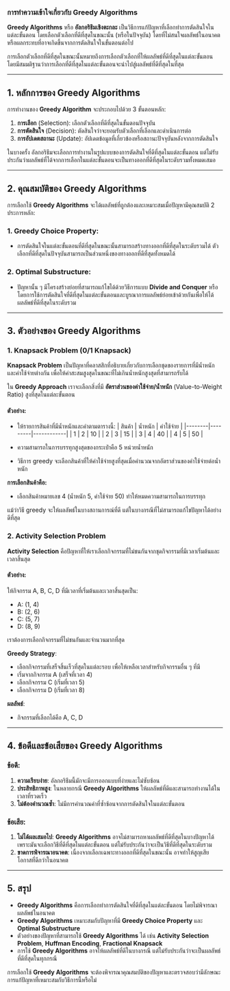 ### การทำความเข้าใจเกี่ยวกับ **Greedy Algorithms**

**Greedy Algorithms** หรือ **อัลกอริธึมเชิงตะกละ** เป็นวิธีการแก้ปัญหาที่เลือกทำการตัดสินใจในแต่ละขั้นตอน โดยเลือกตัวเลือกที่ดีที่สุดในขณะนั้น (หรือในปัจจุบัน) โดยที่ไม่สนใจผลลัพธ์ในอนาคตหรือผลกระทบที่อาจเกิดขึ้นจากการตัดสินใจในขั้นตอนต่อไป

การเลือกตัวเลือกที่ดีที่สุดในขณะนั้นหมายถึงการเลือกตัวเลือกที่ให้ผลลัพธ์ที่ดีที่สุดในแต่ละขั้นตอน โดยมีสมมติฐานว่าการเลือกที่ดีที่สุดในแต่ละขั้นตอนจะนำไปสู่ผลลัพธ์ที่ดีที่สุดในที่สุด

---

## **1. หลักการของ Greedy Algorithms**

การทำงานของ **Greedy Algorithm** จะประกอบไปด้วย 3 ขั้นตอนหลัก:

1. **การเลือก** (Selection): เลือกตัวเลือกที่ดีที่สุดในขั้นตอนปัจจุบัน
2. **การตัดสินใจ** (Decision): ตัดสินใจว่าจะยอมรับตัวเลือกที่เลือกและดำเนินการต่อ
3. **การอัปเดตสถานะ** (Update): อัปเดตข้อมูลที่เกี่ยวข้องหรือสถานะปัจจุบันหลังจากการตัดสินใจ

ในบางครั้ง อัลกอริธึมจะเลือกการทำงานในรูปแบบของการตัดสินใจที่ดีที่สุดในแต่ละขั้นตอน แต่ไม่รับประกันว่าผลลัพธ์ที่ได้จากการเลือกในแต่ละขั้นตอนจะเป็นทางออกที่ดีที่สุดในระดับรวมทั้งหมดเสมอ

---

## **2. คุณสมบัติของ Greedy Algorithms**

การเลือกใช้ **Greedy Algorithms** จะได้ผลลัพธ์ที่ถูกต้องและเหมาะสมเมื่อปัญหามีคุณสมบัติ 2 ประการหลัก:

### **1. Greedy Choice Property**:
- การตัดสินใจในแต่ละขั้นตอนที่ดีที่สุดในขณะนั้นสามารถสร้างทางออกที่ดีที่สุดในระดับรวมได้ ตัวเลือกที่ดีที่สุดในปัจจุบันสามารถเป็นส่วนหนึ่งของทางออกที่ดีที่สุดทั้งหมดได้

### **2. Optimal Substructure**:
- ปัญหานั้น ๆ มีโครงสร้างย่อยที่สามารถแก้ไขได้ด้วยวิธีการแบบ **Divide and Conquer** หรือโดยการใช้การตัดสินใจที่ดีที่สุดในแต่ละขั้นตอนและบูรณาการผลลัพธ์ย่อยเข้าด้วยกันเพื่อให้ได้ผลลัพธ์ที่ดีที่สุดในระดับรวม

---

## **3. ตัวอย่างของ Greedy Algorithms**

### **1. Knapsack Problem (0/1 Knapsack)**

**Knapsack Problem** เป็นปัญหาที่คลาสสิกที่อธิบายเกี่ยวกับการเลือกชุดของรายการที่มีน้ำหนักและค่าใช้จ่ายต่างกัน เพื่อให้ค่าสะสมสูงสุดในขณะที่ไม่เกินน้ำหนักสูงสุดที่สามารถรับได้

ใน **Greedy Approach** เราจะเลือกสิ่งที่มี **อัตราส่วนของค่าใช้จ่าย/น้ำหนัก** (Value-to-Weight Ratio) สูงที่สุดในแต่ละขั้นตอน

#### ตัวอย่าง:
- ให้รายการสินค้าที่มีน้ำหนักและค่าตามตารางนี้:
  | สินค้า | น้ำหนัก | ค่าใช้จ่าย |
  |--------|---------|------------|
  | 1      | 2       | 10         |
  | 2      | 3       | 15         |
  | 3      | 4       | 40         |
  | 4      | 5       | 50         |

- ความสามารถในการบรรทุกสูงสุดของกระเป๋าคือ 5 หน่วยน้ำหนัก
- วิธีการ greedy จะเลือกสินค้าที่ให้ค่าใช้จ่ายสูงที่สุดเมื่อคำนวณจากอัตราส่วนของค่าใช้จ่ายต่อน้ำหนัก

**การเลือกสินค้าคือ:**
- เลือกสินค้าหมายเลข 4 (น้ำหนัก 5, ค่าใช้จ่าย 50) ทำให้หมดความสามารถในการบรรทุก

แม้ว่าวิธี greedy จะให้ผลลัพธ์ในบางสถานการณ์ที่ดี แต่ในบางกรณีที่ไม่สามารถแก้ไขปัญหาได้อย่างดีที่สุด

### **2. Activity Selection Problem**

**Activity Selection** คือปัญหาที่ให้เราเลือกกิจกรรมที่ไม่ชนกันจากชุดกิจกรรมที่มีเวลาเริ่มต้นและเวลาสิ้นสุด

#### ตัวอย่าง:
ให้กิจกรรม A, B, C, D ที่มีเวลาที่เริ่มต้นและเวลาสิ้นสุดเป็น:
- A: (1, 4)
- B: (2, 6)
- C: (5, 7)
- D: (8, 9)

เราต้องการเลือกกิจกรรมที่ไม่ชนกันและจำนวนมากที่สุด

**Greedy Strategy**:
- เลือกกิจกรรมที่เสร็จสิ้นเร็วที่สุดในแต่ละรอบ เพื่อให้เหลือเวลาสำหรับกิจกรรมอื่น ๆ ที่มี
- เริ่มจากกิจกรรม A (เสร็จที่เวลา 4)
- เลือกกิจกรรม C (เริ่มที่เวลา 5)
- เลือกกิจกรรม D (เริ่มที่เวลา 8)

**ผลลัพธ์**:
- กิจกรรมที่เลือกได้คือ A, C, D

---

## **4. ข้อดีและข้อเสียของ Greedy Algorithms**

### **ข้อดี**:
1. **ความเรียบง่าย**: อัลกอริธึมนี้มักจะมีการออกแบบที่ง่ายและไม่ซับซ้อน
2. **ประสิทธิภาพสูง**: ในหลายกรณี **Greedy Algorithms** ให้ผลลัพธ์ที่ดีและสามารถทำงานได้ในเวลาที่รวดเร็ว
3. **ไม่ต้องคำนวณซ้ำ**: ไม่มีการคำนวณค่าที่ซ้ำซ้อนจากการตัดสินใจในแต่ละขั้นตอน

### **ข้อเสีย**:
1. **ไม่ได้ผลเสมอไป**: **Greedy Algorithms** อาจไม่สามารถหาผลลัพธ์ที่ดีที่สุดในบางปัญหาได้ เพราะมันจะเลือกวิธีที่ดีที่สุดในแต่ละขั้นตอน แต่ไม่รับประกันว่าจะเป็นวิธีที่ดีที่สุดในระดับรวม
2. **ขาดการพิจารณาอนาคต**: เนื่องจากเลือกเฉพาะทางออกที่ดีที่สุดในขณะนั้น อาจทำให้สูญเสียโอกาสที่ดีกว่าในอนาคต

---

## **5. สรุป**

- **Greedy Algorithms** คือการเลือกทำการตัดสินใจที่ดีที่สุดในแต่ละขั้นตอน โดยไม่พิจารณาผลลัพธ์ในอนาคต
- **Greedy Algorithms** เหมาะสมกับปัญหาที่มี **Greedy Choice Property** และ **Optimal Substructure**
- ตัวอย่างของปัญหาที่สามารถใช้ **Greedy Algorithms** ได้ เช่น **Activity Selection Problem**, **Huffman Encoding**, **Fractional Knapsack**
- การใช้ **Greedy Algorithms** อาจให้ผลลัพธ์ที่ดีในบางกรณี แต่ไม่รับประกันว่าจะเป็นผลลัพธ์ที่ดีที่สุดในทุกกรณี

การเลือกใช้ **Greedy Algorithms** จะต้องพิจารณาคุณสมบัติของปัญหาและตรวจสอบว่ามีลักษณะการแก้ปัญหาที่เหมาะสมกับวิธีการนี้หรือไม่